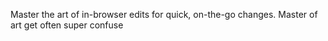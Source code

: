 Master the art of in-browser edits for quick, on-the-go changes.
Master of art get often super confuse
